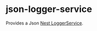 # json-logger-service

Provides a Json [Nest LoggerService](https://docs.nestjs.com/techniques/logger).